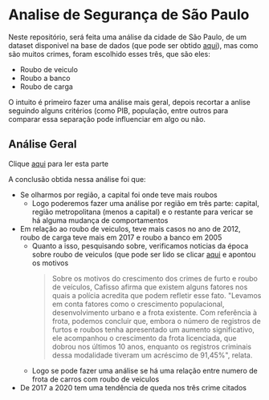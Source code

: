 # Analise de Segurança de São Paulo

Neste repositório, será feita uma análise da cidade de São Paulo, de um dataset disponivel na base de dados (que pode ser obtido
[aqui](https://basedosdados.org/dataset/dbd717cb-7da8-4efd-9162-951a71694541?table=a2e9f998-e2c2-49b7-858a-ae1daef46dc0)), mas como são muitos crimes, foram escolhido esses três, que são eles:

- Roubo de veiculo
- Roubo a banco
- Roubo de carga

O intuito é primeiro fazer uma análise mais geral, depois recortar a anlise seguindo alguns critérios (como PIB, população, entre
outros para comparar essa separação pode influenciar em algo ou não.

## Análise Geral

Clique [aqui](https://github.com/gustavoramos82/Analise-Seguran-a-S-o-Paulo/blob/main/Texto/An%C3%A1lise%20Inicial.md) para ler esta parte

A conclusão obtida nessa análise foi que:
- Se olharmos por região, a capital foi onde teve mais roubos
  - Logo poderemos fazer uma análise por região em três parte: capital, região metropolitana (menos a capital) e o restante para vericar se há alguma mudança de comportamentos
- Em relação ao roubo de veiculos, teve mais casos no ano de 2012, roubo de carga teve mais em 2017 e roubo a banco em 2005
    - Quanto a isso, pesquisando sobre, verificamos noticias da época sobre roubo de veiculos (que pode ser lido se clicar [aqui](https://www2.jornalcruzeiro.com.br/materia/522864/roubos-de-veiculos-aumentam-62) e apontou os motivos
      > Sobre os motivos do crescimento dos crimes de furto e roubo de veículos, Cafisso afirma que existem alguns fatores nos quais a polícia acredita que podem refletir esse fato. "Levamos em conta fatores como o crescimento populacional, desenvolvimento urbano e a frota existente. Com referência à frota, podemos concluir que, embora o número de registros de furtos e roubos tenha apresentado um aumento significativo, ele acompanhou o crescimento da frota licenciada, que dobrou nos últimos 10 anos, enquanto os registros criminais dessa modalidade tiveram um acréscimo de 91,45%", relata.
    - Logo se pode fazer uma análise se há uma relação entre numero de frota de carros com roubo de veiculos
- De 2017 a 2020 tem uma tendência de queda nos três crime citados
